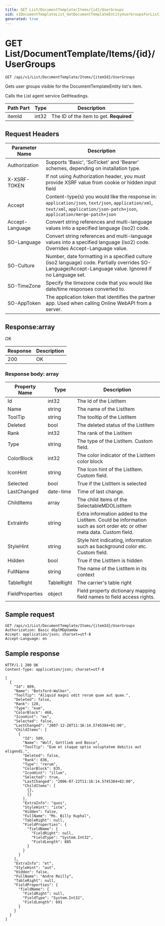 ```yaml
---
title: GET List/DocumentTemplate/Items/{id}/UserGroups
uid: v1DocumentTemplateList_GetDocumentTemplateEntityUserGroupsForListItem
generated: true
---
```


# GET List/DocumentTemplate/Items/{id}/UserGroups

```http
GET /api/v1/List/DocumentTemplate/Items/{itemId}/UserGroups
```

Gets user groups visible for the DocumentTemplateEntity list's item.


Calls the List agent service GetHeadings.





| Path Part | Type | Description |
|-----------|------|-------------|
| itemId | int32 | The ID of the item to get. **Required** |



## Request Headers

| Parameter Name | Description |
|----------------|-------------|
| Authorization  | Supports 'Basic', 'SoTicket' and 'Bearer' schemes, depending on installation type. |
| X-XSRF-TOKEN   | If not using Authorization header, you must provide XSRF value from cookie or hidden input field |
| Accept         | Content-type(s) you would like the response in: `application/json`, `text/json`, `application/xml`, `text/xml`, `application/json-patch+json`, `application/merge-patch+json` |
| Accept-Language | Convert string references and multi-language values into a specified language (iso2) code. |
| SO-Language | Convert string references and multi-language values into a specified language (iso2) code. Overrides Accept-Language value. |
| SO-Culture | Number, date formatting in a specified culture (iso2 language) code. Partially overrides SO-Language/Accept-Language value. Ignored if no Language set. |
| SO-TimeZone | Specify the timezone code that you would like date/time responses converted to. |
| SO-AppToken | The application token that identifies the partner app. Used when calling Online WebAPI from a server. |


## Response:array

OK

| Response | Description |
|----------------|-------------|
| 200 | OK |

### Response body: array

| Property Name | Type |  Description |
|----------------|------|--------------|
| Id | int32 | The Id of the ListItem |
| Name | string | The name of the ListItem |
| ToolTip | string | The tooltip of the ListItem |
| Deleted | bool | The deleted status of the ListItem |
| Rank | int32 | The rank of the ListItem |
| Type | string | The type of the ListItem. Custom field. |
| ColorBlock | int32 | The color indicator of the ListItem color block |
| IconHint | string | The Icon hint of the ListItem. Custom field. |
| Selected | bool | True if the ListItem is selected |
| LastChanged | date-time | Time of last change. |
| ChildItems | array | The child items of the SelectableMDOListItem |
| ExtraInfo | string | Extra information added to the ListItem. Could be information such as sort order etc or other meta data. Custom field. |
| StyleHint | string | Style hint indicating, information such as background color etc. Custom field. |
| Hidden | bool | True if the ListItem is hidden |
| FullName | string | The name of the ListItem in its context |
| TableRight | TableRight | The carrier's table right |
| FieldProperties | object | Field property dictionary mapping field names to field access rights. |

## Sample request

```http!
GET /api/v1/List/DocumentTemplate/Items/{itemId}/UserGroups
Authorization: Basic dGplMDpUamUw
Accept: application/json; charset=utf-8
Accept-Language: en
```

## Sample response

```http_
HTTP/1.1 200 OK
Content-Type: application/json; charset=utf-8

[
  {
    "Id": 809,
    "Name": "Botsford-Walker",
    "ToolTip": "Aliquid magni odit rerum quae aut quae.",
    "Deleted": false,
    "Rank": 120,
    "Type": "eum",
    "ColorBlock": 468,
    "IconHint": "ex",
    "Selected": false,
    "LastChanged": "2007-12-28T11:16:14.5745384+01:00",
    "ChildItems": [
      {
        "Id": 509,
        "Name": "Wolf, Gottlieb and Bosco",
        "ToolTip": "Eum et itaque optio voluptatem debitis aut eligendi.",
        "Deleted": false,
        "Rank": 836,
        "Type": "rerum",
        "ColorBlock": 835,
        "IconHint": "illum",
        "Selected": true,
        "LastChanged": "2006-07-22T11:16:14.5745384+02:00",
        "ChildItems": [
          {},
          {}
        ],
        "ExtraInfo": "quos",
        "StyleHint": "iste",
        "Hidden": false,
        "FullName": "Ms. Billy Kuphal",
        "TableRight": null,
        "FieldProperties": {
          "fieldName": {
            "FieldRight": null,
            "FieldType": "System.Int32",
            "FieldLength": 885
          }
        }
      }
    ],
    "ExtraInfo": "et",
    "StyleHint": "aut",
    "Hidden": false,
    "FullName": "Andre Reilly",
    "TableRight": null,
    "FieldProperties": {
      "fieldName": {
        "FieldRight": null,
        "FieldType": "System.Int32",
        "FieldLength": 691
      }
    }
  }
]
```